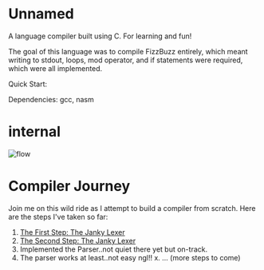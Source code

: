 # Unnamed
A language compiler built using C. For learning and fun!

The goal of this language was to compile FizzBuzz entirely, which meant writing to stdout, loops, mod operator, and if statements were required, which were all implemented.

<!-- To see how the syntax looks, checks the examples folder. -->

Quick Start:

Dependencies: gcc, nasm

<!-- ```
./build.sh
./build/unn <filename> <output_filename>
``` -->

# internal 

![flow](assets/flow.png)

# Compiler Journey

Join me on this wild ride as I attempt to build a compiler from scratch. Here are the steps I've taken so far:

1. [The First Step: The Janky Lexer](assets/journey/step1_janky_lexer.md)
2. [The Second Step: The Janky Lexer](assets/journey/step2_janky_lexer.md)
3. Implemented the Parser..not quiet there yet but on-track.
4. The parser works at least..not easy ngl!!
x. ... (more steps to come)